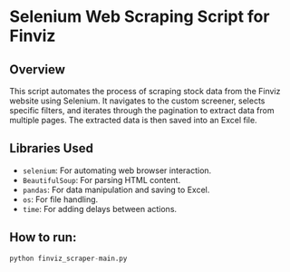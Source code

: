 # Selenium Web Scraping Script for Finviz

## Overview
This script automates the process of scraping stock data from the Finviz website using Selenium. It navigates to the custom screener, selects specific filters, and iterates through the pagination to extract data from multiple pages. The extracted data is then saved into an Excel file.

## Libraries Used
- `selenium`: For automating web browser interaction.
- `BeautifulSoup`: For parsing HTML content.
- `pandas`: For data manipulation and saving to Excel.
- `os`: For file handling.
- `time`: For adding delays between actions.

## How to run:

```python
python finviz_scraper-main.py
```
